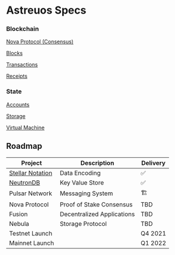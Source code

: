 
# Astreuos Specs

### Blockchain

[Nova Protocol (Consensus)](https://github.com/astreuos/astreuos-specs/blob/main/blockchain/nova_protocol.md)

[Blocks](https://github.com/astreuos/astreuos-specs/blob/main/blockchain/blocks.md)

[Transactions](https://github.com/astreuos/astreuos-specs/blob/main/blockchain/transactions.md)

[Receipts](https://github.com/astreuos/astreuos-specs/blob/main/blockchain/receipts.md)

### State

[Accounts](https://github.com/astreuos/astreuos-specs/blob/main/state/accounts.md)

[Storage](https://github.com/astreuos/astreuos-specs/blob/main/state/storage.md)

[Virtual Machine](https://github.com/astreuos/astreuos-specs/blob/main/state/virtual_machine.md)

## Roadmap
| Project | Description | Delivery |
|---|---|---|
| [Stellar Notation](https://github.com/seg-software/rust-stellar-notation) | Data Encoding | ✅ |
| [NeutronDB](https://github.com/seg-software/rust-neutrondb) | Key Value Store | ✅ |
| Pulsar Network | Messaging System | 🏗 |
| Nova Protocol| Proof of Stake Consensus | TBD |
| Fusion | Decentralized Applications | TBD |
| Nebula | Storage Protocol | TBD |
| Testnet Launch | | Q4 2021 |
| Mainnet Launch | | Q1 2022 |